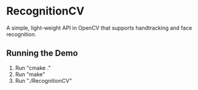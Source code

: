 # RecognitionCV

A simple, light-weight API in OpenCV that supports handtracking and face recognition.

## Running the Demo

1. Run "cmake ."
2. Run "make"
3. Run "./RecognitionCV"
